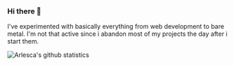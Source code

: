 ### Hi there 👋

I've experimented with basically everything from web development to bare metal. I'm not that active since i abandon most of my projects the day after i start them.
 
![Arlesca's github statistics](https://github-readme-stats.vercel.app/api?username=arlesca&show_icons=true&theme=onedark)
